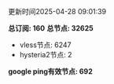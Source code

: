 更新时间2025-04-28 09:01:39

**总订阅: 160**
**总节点: 32625**
- vless节点: 6247
- hysteria2节点: 2

**google ping有效节点: 692**
